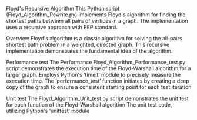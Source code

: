 Floyd's Recursive Algorithm
This Python script (Floyd_Algorithm_Rewrite.py) implements Floyd's algorithm for finding the shortest paths between all pairs of vertices in a graph. The implementation uses a recursive approach with PEP standard.

Overview
Floyd's algorithm is a classic algorithm for solving the all-pairs shortest path problem in a weighted, directed graph. This recursive implementation demonstrates the fundamental idea of the algorithm.

Performance test
The Performance Floyd_Algorithm_Performance_test.py script demonstrates the execution time of the Floyd-Warshall algorithm for a larger graph. Employs Python's ‘timeit’ module to precisely measure the execution time. The ‘performance_test’ function initiates by creating a deep copy of the graph to ensure a consistent starting point for each test iteration

Unit test
The Floyd_Algorithm_Unit_test.py script demonstrates the unit test for each function of the Floyd-Warshall algorithm The unit test code, utilizing Python's ‘unittest’ module
